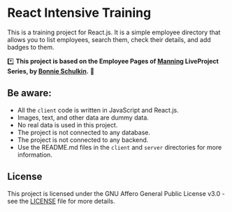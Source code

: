 # React Intensive Training

This is a training project for React.js. It is a simple employee directory that allows you to list employees, search
them, check their details, and add badges to them.

*️⃣ **This project is based on the Employee Pages of [Manning](https://www.manning.com/) LiveProject Series, by [Bonnie Schulkin](https://bonnie.dev/).** :pray:

## Be aware:

- All the `client` code is written in JavaScript and React.js.
- Images, text, and other data are dummy data.
- No real data is used in this project.
- The project is not connected to any database.
- The project is not connected to any backend.
- Use the README.md files in the `client` and `server` directories for more information.

## License

This project is licensed under the GNU Affero General Public License v3.0 - see the [LICENSE](LICENSE) file for more details.

